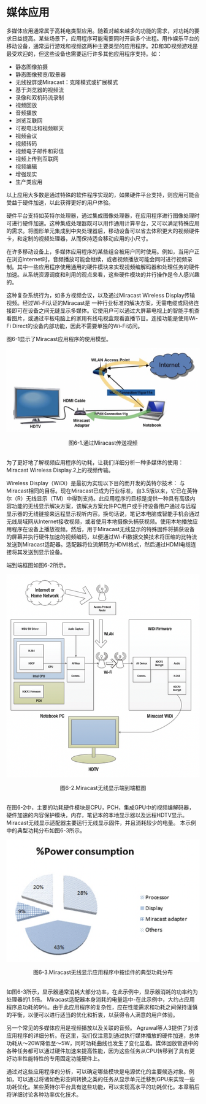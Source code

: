 # 媒体应用

多媒体应用通常属于高耗电类型应用。随着对越来越多的功能的需求，对功耗的要求日益提高。某些场景下，应用程序可能需要同时开启多个进程。用作娱乐平台的移动设备，通常运行游戏和视频这两种主要类型的应用程序。2D和3D视频游戏是最受欢迎的，但这些设备也需要运行许多其他应用程序支持。如：
* 静态图像拍摄
* 静态图像预览/取景器
* 无线投屏或Miracast：克隆模式或扩展模式
* 基于浏览器的视频流
* 录像和双机码流录制
* 视频回放
* 音频播放
* 浏览互联网
* 可视电话和视频聊天
* 视频会议
* 视频转码
* 视频电子邮件和彩信
* 视频上传到互联网
* 视频编辑
* 增强现实
* 生产类应用

以上应用大多数是通过特殊的软件程序实现的，如果硬件平台支持，则应用可能会受益于硬件加速，以此获得更好的用户体验。

硬件平台支持如英特尔处理器，通过集成图像处理器，在应用程序进行图像处理时可进行硬件加速。这种集成处理器既可以用作通用计算平台，又可以满足特殊应用的需求。将图形单元集成到中央处理器后，移动设备可以省去体积更大的视频硬件卡，和定制的视频处理器，从而保持适合移动应用的小尺寸。

在许多移动设备上，多媒体应用程序的某些组合被用户同时使用。例如，当用户正在浏览Internet时，音频播放可能会继续，或者视频播放可能会同时进行视频录制。其中一些应用程序使用通用的硬件模块来实现视频编解码器和处理任务的硬件加速。从系统资源调度和利用的观点来看，这些硬件模块的并行操作是令人感兴趣的。

这种复杂系统行为，如多方视频会议，以及通过Miracast Wireless Display传输视频。经过Wi-Fi认证的Miracast是
一种行业标准的解决方案，无需电缆或网络连接即可在设备之间无缝显示多媒体。它使用户可以通过大屏幕电视上的智能手机查看图片，或通过平板电脑上的家用有线电视盒观看直播节目。连接功能是使用Wi-Fi Direct的设备内部功能，因此不需要单独的Wi-Fi访问。

图6-1显示了Miracast应用程序的使用模型。

![](../images/6_1.png)
<center>图6-1.通过Miracast传送视频</center>
<br>

为了更好地了解视频应用程序的功耗，让我们详细分析一种多媒体的使用：Miracast Wireless Display.2上的视频传输。

Wireless Display（WiDi）是最初为实现以下目的而开发的英特尔技术：
与Miracast相同的目标。现在Miracast已成为行业标准，自3.5版以来，它已在英特尔（R）无线显示（TM）中得到支持。此应用程序的目标是提供一种具有高级内容功能的无线显示解决方案，该解决方案允许PC用户或手持设备用户通过与远程显示器的无线链接来远程显示视听内容。换句话说，笔记本电脑或智能手机会通过无线局域网从Internet接收视频，或者使用本地摄像头捕获视频。使用本地播放应用程序在设备上播放视频。然后，用于Miracast无线显示的特殊固件将捕获设备的屏幕并执行硬件加速的视频编码，以便通过Wi-Fi数据交换技术将压缩的比特流发送到Miracast适配器。适配器将位流解码为HDMI格式，然后通过HDMI电缆连接将其发送到显示设备。

端到端框图如图6-2所示。

![](../images/6_2.png)
<center>图6-2.Miracast无线显示端到端框图</center>
<br>

在图6-2中，主要的功耗硬件模块是CPU，PCH，集成GPU中的视频编解码器，硬件加速的内容保护模块，内存，笔记本的本地显示器以及远程HDTV显示。Miracast无线显示适配器主要运行无线显示固件，并且消耗较少的电量。 本示例中的典型功耗分布如图6-3所示。

![](../images/6_3.png)
<center>图6-3.Miracast无线显示应用程序中按组件的典型功耗分布</center>
<br>

如图6-3所示，显示器通常消耗大部分功率，在此示例中，显示器消耗的功率约为处理器的1.5倍。 Miracast适配器本身消耗的电量适中-在此示例中，大约占应用程序总功耗的9％。由于此应用程序的复杂性，应在性能需求和功耗之间保持谨慎的平衡，以便可以进行适当的优化和折衷，以获得令人满意的用户体验。

另一个常见的多媒体应用是视频播放以及关联的音频。 Agrawal等人3提供了对该应用程序的详细分析。在这里，我们仅注意到通过执行媒体播放的硬件加速，总体功耗从〜20W降低至〜5W，同时功耗曲线也发生了变化显着。媒体回放管道中的各种任务都可以通过硬件加速来提高性能，因为这些任务从CPU转移到了具有更好功率性能特性的专用固定功能硬件上。

通过对这些应用程序的分析，可以确定哪些模块是电源优化的主要候选对象。例如，可以通过将诸如色彩空间转换之类的任务从显示单元迁移到GPU来实现一些功耗优化。某些英特尔平台具有这些功能，可以实现高水平的功耗优化。本章稍后将详细讨论各种功率优化技术。

[^1]: For details, see (www.wi-fi.org/discover-wi-fi/wi-fi-certified-miracast). 
[^2]: For details, see (www.ssl.intel.com/content/www/us/en/architecture-and-technology/intel-wireless-display.html). 
[^3]: A. Agrawal, T. Huff, S. Potluri, W. Cheung, A. Thakur, J. Holland, and V. Degalahal, [Power Efficient Multimedia Playback on Mobile Platform,] Intel Technology Journal 15, no. 2 (2011): 82–100.
